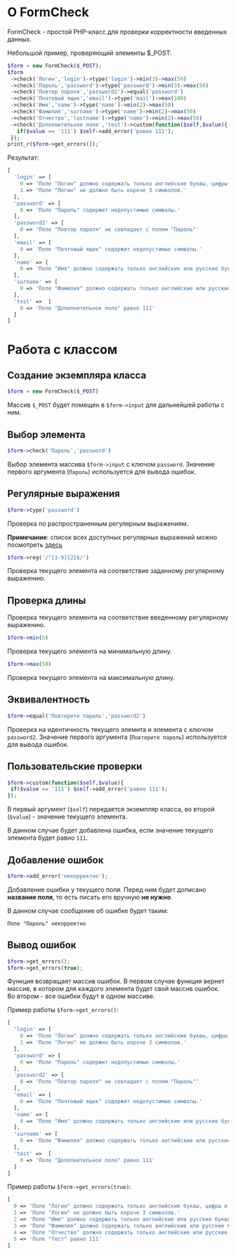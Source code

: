 # О FormCheck
FormCheck - простой PHP-класс для проверки корректности введенных данных.

Небольшой пример, проверяющий элементы $_POST:
```php
$form = new FormCheck($_POST);
$form
 ->check('Логин','login')->type('login')->min(3)->max(50)
 ->check('Пароль','password')->type('password')->min(3)->max(50)
 ->check('Повтор пароля','password2')->equal('password')
 ->check('Почтовый ящик','email')->type('mail')->max(100)
 ->check('Имя','name')->type('name')->min(2)->max(50)
 ->check('Фамилия','surname')->type('name')->min(2)->max(50)
 ->check('Отчество','lastname')->type('name')->min(2)->max(50)
 ->check('Дополнительное поле','test')->custom(function($self,$value){
   if($value == '111') $self->add_error('равно 111');
 });
print_r($form->get_errors());`
```
Результат:
```php
[
  'login' => [
    0 => 'Поле "Логин" должно содержать только английские буквы, цифры и символ нижнего подчеркивания.',
    1 => 'Поле "Логин" не должно быть короче 3 символов.'
  ],
  'password' => [ 
    0 => 'Поле "Пароль" содержит недопустимые символы.'
  ],
  'password2' => [
    0 => 'Поле "Повтор пароля" не совпадает с полем "Пароль"'
  ],
  'email' => [
    0 => 'Поле "Почтовый ящик" содержит недопустимые символы.'
  ],
  'name' => [
    0 => 'Поле "Имя" должно содержать только английские или русские буквы, символ пробела и дефис.'
  ],
  'surname' => [
    0 => 'Поле "Фамилия" должно содержать только английские или русские буквы, символ пробела и дефис.'
  ],
  'test' =>  [
    0 => 'Поле "Дополнительное поле" равно 111'
  ]
]
```
# Работа с классом
## Создание экземпляра класса
```php
$form = new FormCheck($_POST)
```
Массив `$_POST` будет помещен в `$form->input` для дальнейшей работы с ним.
## Выбор элемента
```php
$form->check('Пароль','password')
```
Выбор элемента массива `$form->input` с ключом `password`. Значение первого аргумента (`Пароль`) используется для вывода ошибок.
## Регулярные выражения
```php
$form->type('password')
```
Проверка по распространенным регулярным выражениям.

**Примечание**: список всех доступных регулярных выражений можно посмотреть [здесь](https://github.com/Kelin2025/FormCheck/blob/master/regexps.md)
```php
$form->reg('/^[1-9]{2}$/')
```
Проверка текущего элемента на соответствие заданному регулярному выражению.
## Проверка длины
Проверка текущего элемента на соответствие введенному регулярному выражению.
```php
$form->min(5)
```
Проверка текущего элемента на минимальную длину.
```php
$form->max(50)
```
Проверка текущего элемента на максимальную длину.
## Эквивалентность
```php
$form->equal('Повторите пароль','password2')
```
Проверка на идентичность текущего элемнта и элемента с ключом `password2`. Значение первого аргумента (`Повторите пароль`) используется для вывода ошибок.
## Пользовательские проверки
```php
$form->custom(function($self,$value){
 if($value == '111') $self->add_error('равно 111');
});
```
В первый аргумент (`$self`) передается экземпляр класса, во второй (`$value`) - значение текущего элемента.

В данном случае будет добавлена ошибка, если значение текущего элемента будет равно `111`.
## Добавление ошибок
```php
$form->add_error('некорректно');
```
Добавление ошибки у текущего поля. Перед ним будет дописано **название поля**, то есть писать его вручную **не нужно**.

В данном случае сообщение об ошибке будет таким:
```
Поле "Пароль" некорректно
```
## Вывод ошибок
```php
$form->get_errors();
$form->get_errors(true);
```
Функция возвращает массив ошибок. В первом случае функция вернет массив, в котором для каждого элемента будет свой массив ошибок.
Во втором - все ошибки будут в одном массиве.

Пример работы `$form->get_errors()`:
```php
[
  'login' => [
    0 => 'Поле "Логин" должно содержать только английские буквы, цифры и символ нижнего подчеркивания.',
    1 => 'Поле "Логин" не должно быть короче 3 символов.'
  ],
  'password' => [ 
    0 => 'Поле "Пароль" содержит недопустимые символы.'
  ],
  'password2' => [
    0 => 'Поле "Повтор пароля" не совпадает с полем "Пароль"'
  ],
  'email' => [
    0 => 'Поле "Почтовый ящик" содержит недопустимые символы.'
  ],
  'name' => [
    0 => 'Поле "Имя" должно содержать только английские или русские буквы, символ пробела и дефис.'
  ],
  'surname' => [
    0 => 'Поле "Фамилия" должно содержать только английские или русские буквы, символ пробела и дефис.'
  ],
  'test' =>  [
    0 => 'Поле "Дополнительное поле" равно 111'
  ]
]
```
Пример работы `$form->get_errors(true)`:
```php
[
  0 => 'Поле "Логин" должно содержать только английские буквы, цифры и символ нижнего подчеркивания.'
  1 => 'Поле "Логин" не должно быть короче 3 символов.'
  2 => 'Поле "Имя" должно содержать только английские или русские буквы, символ пробела и дефис.'
  3 => 'Поле "Фамилия" должно содержать только английские или русские буквы, символ пробела и дефис.'
  4 => 'Поле "Отчество" должно содержать только английские или русские буквы, символ пробела и дефис.'
  5 => 'Поле "Тест" равно 111'
]
```
